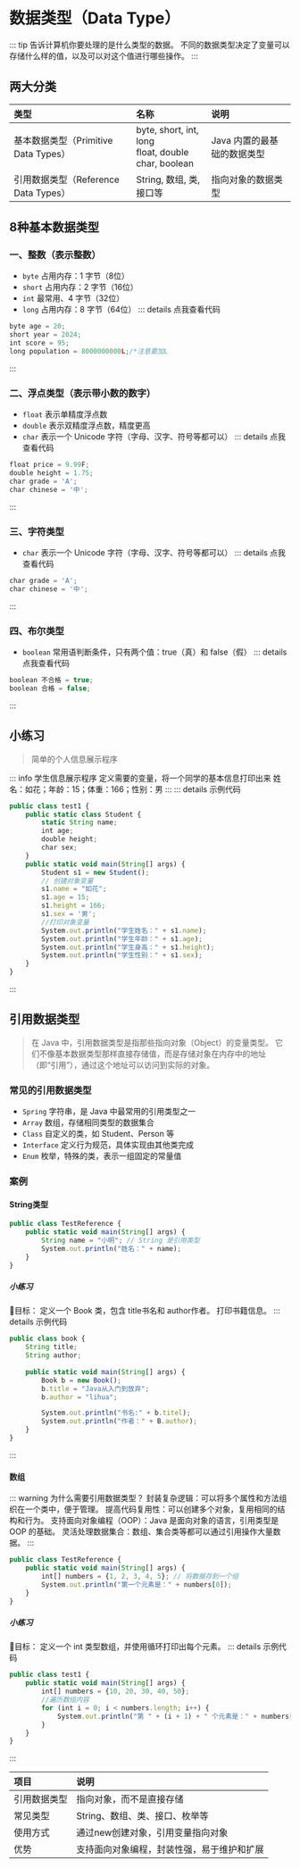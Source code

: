 # 数据类型（Data Type）
::: tip 告诉计算机你要处理的是什么类型的数据。
不同的数据类型决定了变量可以存储什么样的值，以及可以对这个值进行哪些操作。
:::
## 两大分类

| 类型                           | 名称                                                       | 说明               |
| :--------------------------- | :------------------------------------------------------- | :--------------- |
| 基本数据类型（Primitive Data Types） | byte, short, int, long<br>float, double<br>char, boolean | Java 内置的最基础的数据类型 |
| 引用数据类型（Reference Data Types） | String, 数组, 类, 接口等                                       | 指向对象的数据类型        |

## 8种基本数据类型
### 一、整数（表示整数）
-  `byte` 占用内存：1 字节（8位）
-  `short` 占用内存：2 字节（16位）
-  `int` 最常用、4 字节（32位）
-  `long` 占用内存：8 字节（64位）
::: details 点我查看代码 
```js 
byte age = 20;
short year = 2024;
int score = 95;
long population = 8000000000L;/*注意要加L
``` 
:::
### 二、浮点类型（表示带小数的数字）
-  `float` 表示单精度浮点数
-  `double` 表示双精度浮点数，精度更高
-  `char` 表示一个 Unicode 字符（字母、汉字、符号等都可以）
::: details 点我查看代码 
```js 
float price = 9.99F;
double height = 1.75;
char grade = 'A';
char chinese = '中';
``` 
:::
### 三、字符类型
-  `char` 表示一个 Unicode 字符（字母、汉字、符号等都可以）
::: details 点我查看代码 
```js 
char grade = 'A';
char chinese = '中';
``` 
:::
### 四、布尔类型
-  `boolean` 常用语判断条件，只有两个值：true（真）和 false（假）
::: details 点我查看代码 
```js 
boolean 不合格 = true;
boolean 合格 = false;
``` 
:::
## 小练习
>简单的个人信息展示程序

::: info 学生信息展示程序
定义需要的变量，将一个同学的基本信息打印出来
姓名：如花；年龄：15；体重：166；性别：男
::: 
::: details 示例代码
```js 
public class test1 {  
    public static class Student {  
        static String name;  
        int age;  
        double height;  
        char sex;  
    }  
    public static void main(String[] args) {  
        Student s1 = new Student();  
        // 创建对象变量  
        s1.name = "如花";  
        s1.age = 15;  
        s1.height = 166;  
        s1.sex = '男';  
        //打印对象变量  
        System.out.println("学生姓名：" + s1.name);  
        System.out.println("学生年龄：" + s1.age);  
        System.out.println("学生身高：" + s1.height);  
        System.out.println("学生性别：" + s1.sex);  
    }  
}
``` 
:::
## 引用数据类型
>在 Java 中，引用数据类型是指那些指向对象（Object）的变量类型。
>它们不像基本数据类型那样直接存储值，而是存储对象在内存中的地址（即“引用”），通过这个地址可以访问到实际的对象。

### 常见的引用数据类型
-  `Spring` 字符串，是 Java 中最常用的引用类型之一
-  `Array` 数组，存储相同类型的数据集合
-  `Class` 自定义的类，如 Student、Person 等
-  `Interface` 定义行为规范，具体实现由其他类完成
- `Enum` 枚举，特殊的类，表示一组固定的常量值
### 案例
#### String类型
```js 
public class TestReference {
    public static void main(String[] args) {
        String name = "小明"; // String 是引用类型
        System.out.println("姓名：" + name);
    }
}
``` 
##### 小练习
:dart:目标：
定义一个 Book 类，包含 title书名和 author作者。
打印书籍信息。
::: details 示例代码
```js 
public class book {
    String title;
    String author;
    
    public static void main(String[] args) {
        Book b = new Book();
        b.title = "Java从入门到放弃";
        b.author = "lihua";

		System.out.println("书名:" + b.titel);
		System.out.println("作者：" + B.author);
    }
}
``` 
:::
#### 数组
::: warning 为什么需要引用数据类型？
封装复杂逻辑：可以将多个属性和方法组织在一个类中，便于管理。
提高代码复用性：可以创建多个对象，复用相同的结构和行为。
支持面向对象编程（OOP）：Java 是面向对象的语言，引用类型是 OOP 的基础。
灵活处理数据集合：数组、集合类等都可以通过引用操作大量数据。
:::
```js
public class TestReference {
    public static void main(String[] args) {
        int[] numbers = {1, 2, 3, 4, 5}; // 将数据存到一个组
        System.out.println("第一个元素是：" + numbers[0]);
    }
}
```
##### 小练习
:dart:目标：
定义一个 int 类型数组，并使用循环打印出每个元素。
::: details 示例代码
```js 
public class test1 {
    public static void main(String[] args) {
        int[] numbers = {10, 20, 30, 40, 50};
		//遍历数组内容
        for (int i = 0; i < numbers.length; i++) {
            System.out.println("第 " + (i + 1) + " 个元素是：" + numbers[i]);
        }
    }
}
``` 
:::

| 项目     | 说明                    |
| :----- | :-------------------- |
| 引用数据类型 | 指向对象，而不是直接存储          |
| 常见类型   | String、数组、类、接口、枚举等    |
| 使用方式   | 通过new创建对象，引用变量指向对象    |
| 优势     | 支持面向对象编程，封装性强，易于维护和扩展 |
